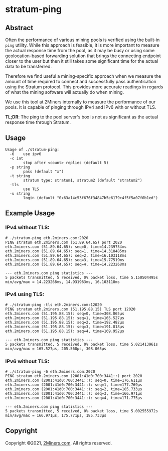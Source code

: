 # stratum-ping

## Abstract

Often the performance of various mining pools is verified using the built-in `ping` utility. While this approach is feasible, it is more important to measure the actual response time from the pool, as it may be busy or using some geolocation-based forwarding solution that brings the connecting endpoint closer to the user but then it still takes some significant time for the actual data to be transferred.

Therefore we find useful a mining-specific approach when we measure the amount of time required to connect and successfully pass authentication using the Stratum protocol. This provides more accurate readings in regards of what the mining software will actually do when mining.

We use this tool at 2Miners internally to measure the performance of our pools. It is capable of pinging through IPv4 and IPv6 with or without TLS.

**TL;DR**: The ping to the pool server's box is not as significant as the actual response time through Stratum.

## Usage

```
Usage of ./stratum-ping:
  -6    use ipv6
  -c int
        stop after <count> replies (default 5)
  -p string
        pass (default "x")
  -t string
        stratum type: stratum1, stratum2 (default "stratum2")
  -tls
        use TLS
  -u string
        login (default "0x63a14c53f676f34847b5e6179c4f5f5a07f0b1ed")

```

## Example Usage

### IPv4 without TLS:
```
# ./stratum-ping eth.2miners.com:2020
PING stratum eth.2miners.com (51.89.64.65) port 2020
eth.2miners.com (51.89.64.65): seq=0, time=14.239754ms
eth.2miners.com (51.89.64.65): seq=1, time=14.318485ms
eth.2miners.com (51.89.64.65): seq=2, time=16.103118ms
eth.2miners.com (51.89.64.65): seq=3, time=15.77519ms
eth.2miners.com (51.89.64.65): seq=4, time=14.223268ms

--- eth.2miners.com ping statistics ---
5 packets transmitted, 5 received, 0% packet loss, time 5.150504495s
min/avg/max = 14.223268ms, 14.931963ms, 16.103118ms
```

### IPv4 using TLS:
```
# ./stratum-ping -tls eth.2miners.com:12020
PING stratum eth.2miners.com (51.195.88.15) TLS port 12020
eth.2miners.com (51.195.88.15): seq=0, time=308.065µs
eth.2miners.com (51.195.88.15): seq=1, time=165.527µs
eth.2miners.com (51.195.88.15): seq=2, time=192.482µs
eth.2miners.com (51.195.88.15): seq=3, time=191.818µs
eth.2miners.com (51.195.88.15): seq=4, time=169.952µs

--- eth.2miners.com ping statistics ---
5 packets transmitted, 5 received, 0% packet loss, time 5.021413961s
min/avg/max = 165.527µs, 205.568µs, 308.065µs
```

### IPv6 without TLS:
```
# ./stratum-ping -6 eth.2miners.com:2020
PING stratum eth.2miners.com (2001:41d0:700:3441::) port 2020
eth.2miners.com (2001:41d0:700:3441::): seq=0, time=176.611µs
eth.2miners.com (2001:41d0:700:3441::): seq=1, time=177.769µs
eth.2miners.com (2001:41d0:700:3441::): seq=2, time=185.733µs
eth.2miners.com (2001:41d0:700:3441::): seq=3, time=166.971µs
eth.2miners.com (2001:41d0:700:3441::): seq=4, time=171.775µs

--- eth.2miners.com ping statistics ---
5 packets transmitted, 5 received, 0% packet loss, time 5.002555972s
min/avg/max = 166.971µs, 175.771µs, 185.733µs
```

## Copyright

Copyright ©2021, [2Miners.com](https://2miners.com). All rights reserved.
